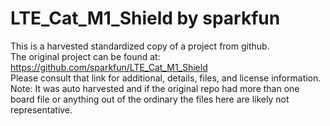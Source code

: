 
# LTE_Cat_M1_Shield by sparkfun  
This is a harvested standardized copy of a project from github.  
The original project can be found at:  
https://github.com/sparkfun/LTE_Cat_M1_Shield  
Please consult that link for additional, details, files, and license information.  
Note: It was auto harvested and if the original repo had more than one board file or anything out of the ordinary the files here are likely not representative.  
    